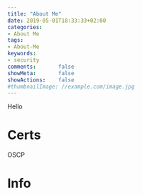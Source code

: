 ```yaml
---
title: "About Me"
date: 2019-05-01T18:33:33+02:00
categories:
- About Me
tags:
- About-Me
keywords:
- security
comments:       false
showMeta:       false
showActions:    false
#thumbnailImage: //example.com/image.jpg
---
```

Hello

# Certs
<i class="fa fa-lg fa-chevron-right"></i> OSCP

# Info
